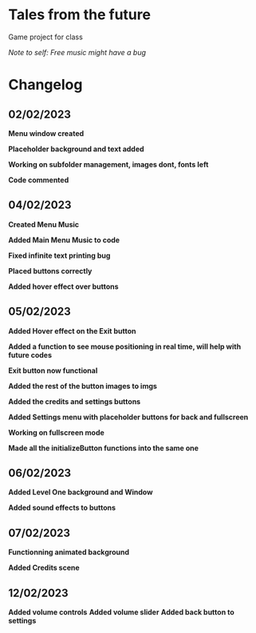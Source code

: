 # Tales from the future
 Game project for class

*Note to self: Free music might have a bug*

# Changelog

## 02/02/2023
**Menu window created**  

**Placeholder background and text added**  

**Working on subfolder management, images dont, fonts left**  

**Code commented**  

## 04/02/2023

**Created Menu Music**

**Added Main Menu Music to code**

**Fixed infinite text printing bug**

**Placed buttons correctly**

**Added hover effect over buttons**

## 05/02/2023

**Added Hover effect on the Exit button**

**Added a function to see mouse positioning in real time, will help with future codes**

**Exit button now functional**

**Added the rest of the button images to imgs**

**Added the credits and settings buttons**

**Added Settings menu with placeholder buttons for back and fullscreen**

**Working on fullscreen mode**

**Made all the initializeButton functions into the same one**

## 06/02/2023

**Added Level One background and Window**

**Added sound effects to buttons**

## 07/02/2023

**Functionning animated background**

**Added Credits scene**

## 12/02/2023

**Added volume controls**
**Added volume slider**
**Added back button to settings**